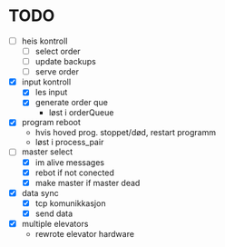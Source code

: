 # TODO
- [ ] heis kontroll
  - [ ] select order
  - [ ] update backups
  - [ ] serve order
- [x] input kontroll
  - [x] les input
  - [x] generate order que
    - løst i orderQueue
- [x] program reboot
    - hvis hoved prog. stoppet/død, restart programm
    - løst i process_pair
- [ ] master select
  - [x] im alive messages
  - [x] rebot if not conected
  - [x] make master if master dead
- [x] data sync
  - [x] tcp komunikkasjon
  - [x] send data
- [x] multiple elevators
  - rewrote elevator hardware
